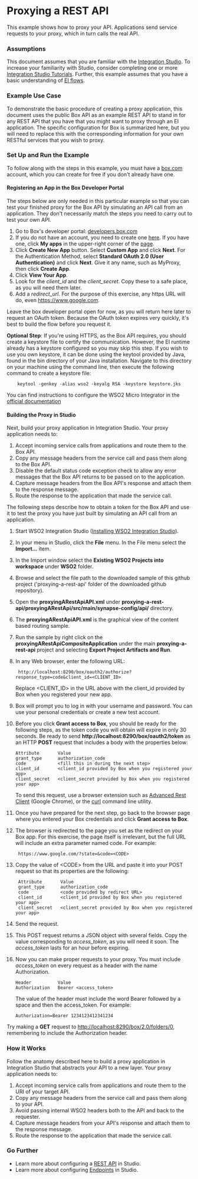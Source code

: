 # Proxying a REST API #

This example shows how to proxy your API. Applications send service requests to your proxy, which in turn calls the real API.

### Assumptions ###

This document assumes that you are familiar with the [Integration Studio](https://ei.docs.wso2.com/en/latest/micro-integrator/develop/WSO2-Integration-Studio/). To increase your familiarity with Studio, consider completing one or more [Integration Studio Tutorials](https://ei.docs.wso2.com/en/latest/micro-integrator/use-cases/integration-use-cases/). Further, this example assumes that you have a basic understanding of [EI flows](https://ei.docs.wso2.com/en/latest/micro-integrator/overview/key-concepts/).
 

### Example Use Case ###

To demonstrate the basic procedure of creating a proxy application, this document uses the public Box API as an example REST API to stand in for any REST API that you have that you might want to proxy through an EI application. The specific configuration for Box is summarized here, but you will need to replace this with the corresponding information for your own RESTful services that you wish to proxy.

### Set Up and Run the Example ###

To follow along with the steps in this example, you must have a [box.com](https://app.box.com/files) account, which you can create for free if you don't already have one.

#### Registering an App in the Box Developer Portal ####

The steps below are only needed in this particular example so that you can test your finished proxy for the Box API by simulating an API call from an application. They don't necessarily match the steps you need to carry out to test your own API.

1. Go to Box's developer portal: [developers.box.com](https://developers.box.com/)
1. If you do not have an account, you need to create one [here](https://app.box.com/signup/personal). If you have one, click **My apps** in the upper-right corner of the [page](https://developers.box.com/).
2. Click **Create New App** button. Select **Custom App** and click **Next**. For the Authentication Method, select **Standard OAuth 2.0 (User Authentication)** and click **Next**. Give it any name, such as MyProxy, then click **Create App**. 
1. Click **View Your App**.
1. Look for the *client_id* and the *client_secret*. Copy these to a safe place, as you will need them later.
1. Add a *redirect_url*. For the purpose of this exercise, any https URL will do, even https://www.google.com.

Leave the box developer portal open for now, as you will return here later to request an OAuth token. Because the OAuth token expires very quickly, it's best to build the flow before you request it.

**Optional Step**: If you're using HTTPS, as the Box API requires, you should create a keystore file to certify the communication. However, the EI runtime already has a keystore configured so you may skip this step. If you wish to use you own keystore, it can be done using the keytool provided by Java, found in the bin directory of your Java installation. Navigate to this directory on your machine using the command line, then execute the following command to create a keystore file:

		keytool -genkey -alias wso2 -keyalg RSA -keystore keystore.jks

You can find instructions to configure the WSO2 Micro Integrator in the [official documentation](https://ei.docs.wso2.com/en/latest/micro-integrator/setup/security/configuring_keystores/)

#### Building the Proxy in Studio ####

Next, build your proxy application in Integration Studio. Your proxy application needs to:

1. Accept incoming service calls from applications and route them to the Box API.
2. Copy any message headers from the service call and pass them along to the Box API.
3. Disable the default status code exception check to allow any error messages that the Box API returns to be passed on to the application. 
4. Capture message headers from the Box API's response and attach them to the response message.
5. Route the response to the application that made the service call.

The following steps describe how to obtain a token for the Box API and use it to test the proxy you have just built by simulating an API call from an application.

1. Start WSO2 Integration Studio ([Installing WSO2 Integration Studio](https://ei.docs.wso2.com/en/latest/micro-integrator/develop/installing-WSO2-Integration-Studio/)).
2. In your menu in Studio, click the **File** menu. In the File menu select the **Import...** item.
3. In the Import window select the **Existing WSO2 Projects into workspace** under **WSO2** folder.
4. Browse and select the file path to the downloaded sample of this github project ('proxying-a-rest-api' folder of the downloaded github repository).
5. Open the **proxyingARestApiAPI.xml** under **proxying-a-rest-api/proxyingARestApi/src/main/synapse-config/api/** directory. 
6. The **proxyingARestApiAPI.xml** is the graphical view of the content based routing sample.
7. Run the sample by right click on the **proxyingARestApiCompositeApplication** under the main **proxying-a-rest-api** project and selecting **Export Project Artifacts and Run**.
8. In any Web browser, enter the following URL: 

		http://localhost:8290/box/oauth2/authorize?response_type=code&client_id=<CLIENT_ID>

	Replace <CLIENT_ID> in the URL above with the client_id provided by Box when you registered your new app.
9. Box will prompt you to log in with your username and password. You can use your personal credentials or create a new test account.
10. Before you click **Grant access to Box**, you should be ready for the following steps, as the token code you will obtain will expire in only 30 seconds.
Be ready to send **http://localhost:8290/box/oauth2/token** as an HTTP **POST** request that includes a body with the properties below:

		Attribute		Value
		grant_type		authorization_code
		code			<fill this in during the next step>
		client_id		<client_id provided by Box when you registered your app>
		client_secret	<client_secret provided by Box when you registered your app>

	To send this request, use a browser extension such as [Advanced Rest Client](https://chrome.google.com/webstore/detail/advanced-rest-client/hgmloofddffdnphfgcellkdfbfbjeloo) (Google Chrome), or the [curl](http://curl.haxx.se/) command line utility. 

7. Once you have prepared for the next step, go back to the browser page where you entered your Box credentials and click **Grant access to Box**.
8. The browser is redirected to the page you set as the redirect on your Box app. For this exercise, the page itself is irrelevant, but the full URL will include an extra parameter named code. For example:

		https://www.google.com/?state=&code=<CODE>

9. Copy the value of &lt;CODE&gt; from the URL and paste it into your POST request so that its properties are the following:
	
		Attribute		Value
		grant_type		authorization_code
		code			<code provided by redirect URL>
		client_id		<client_id provided by Box when you registered your app>
		client_secret	<client_secret provided by Box when you registered your app>
10. Send the request.
11. This POST request returns a JSON object with several fields. Copy the value corresponding to *access_token*, as you will need it soon. The *access_token* lasts for an hour before expiring.
12. Now you can make proper requests to your proxy. You must include *access_token* on every request as a header with the name Authorization.

		Header			Value
		Authorization	Bearer <access_token>

	The value of the header must include the word Bearer followed by a space and then the access_token. For example:
	
		Authorization=Bearer 1234123412341234

Try making a **GET** request to [http://localhost:8290/box/2.0/folders/0](http://localhost:8290/box/2.0/folders/0), remembering to include the Authorization header. 

### How it Works ###

Follow the anatomy described here to build a proxy application in Integration Studio that abstracts your API to a new layer. Your proxy application needs to:

1. Accept incoming service calls from applications and route them to the URI of your target API.
2. Copy any message headers from the service call and pass them along to your API.
3. Avoid passing internal WSO2 headers both to the API and back to the requester.
4. Capture message headers from your API's response and attach them to the response message.
5. Route the response to the application that made the service call.

### Go Further 

* Learn more about configuring a [REST API](https://ei.docs.wso2.com/en/latest/micro-integrator/references/synapse-properties/rest-api-properties/) in Studio.
* Learn more about configuring [Endpoints](https://ei.docs.wso2.com/en/latest/micro-integrator/references/synapse-properties/endpoint-properties/) in Studio.
